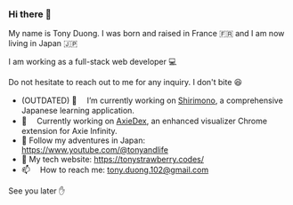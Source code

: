 ### Hi there 👋

My name is Tony Duong. I was born and raised in France 🇫🇷 and I am now living in Japan 🇯🇵

I am working as a full-stack web developer 💻 

Do not hesitate to reach out to me for any inquiry. I don't bite 😆

- (OUTDATED) 🔭　 I’m currently working on [Shirimono](https://shirimono.com), a comprehensive Japanese learning application.
- 🔭 　Currently working on [AxieDex](https://tonystrawberry.github.io/axiedex/), an enhanced visualizer Chrome extension for Axie Infinity.
- 🎥 Follow my adventures in Japan: https://www.youtube.com/@tonyandlife
- 📔 My tech website: https://tonystrawberry.codes/
- 📫 　How to reach me: tony.duong.102@gmail.com

See you later ✋
